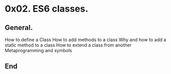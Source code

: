 # 0x02. ES6 classes.
## General.
How to define a Class
How to add methods to a class
Why and how to add a static method to a class
How to extend a class from another
Metaprogramming and symbols
## End
